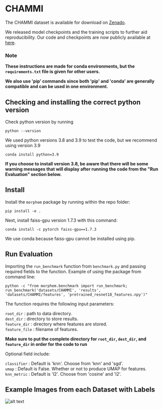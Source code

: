 # CHAMMI

The CHAMMI dataset is available for download on [Zenado](https://zenodo.org/record/7988357).

We released model checkpoints and the training scripts to further aid reproducibility. 
Our code and checkpoints are now publicly available at [here](https://github.com/chaudatascience/channel_adaptive_models).


### Note

**These instructions are made for conda environments, but the `requirements.txt` file is given for other users.**

**We also use 'pip' commands since both 'pip' and 'conda' are generally compatible and can be used in one 
environment.**


## Checking and installing the correct python version

Check python version by running
```
python --version
```

We used python versions 3.8 and 3.9 to test the code, but we recommend using version 3.9
```
conda install python=3.9
```

**If you choose to install version 3.8, be aware that there will be some warning messages that will 
display after running the code from the "Run Evaluation" section below.**


## Install

Install the `morphem` package by running within the repo folder:
```
pip install -e .
```

Next, install faiss-gpu version 1.7.3 with this command:
```
conda install -c pytorch faiss-gpu==1.7.3
```

We use conda because faiss-gpu cannot be installed using pip.


## Run Evaluation 

Importing the `run_benchmark` function from `benchmark.py` and passing required fields to the function.
Example of using the package from command line:
```
python -c "from morphem.benchmark import run_benchmark; 
run_benchmark('datasets/CHAMMI', 'results', 
'datasets/CHAMMI/features', 'pretrained_resnet18_features.npy')"
```
The function requires the following input parameters:  

`root_dir` : path to data directory.  
`dest_dir` : directory to store results.  
`feature_dir` : directory where features are stored.  
`feature_file` : filename of features.

**Make sure to put the complete directory for **`root_dir`, `dest_dir`,** and **`feature_dir`** in order
for the code to run**


Optional field include:  

`classifier` : Default is 'knn'. Choose from 'knn' and 'sgd'.  
`umap` : Default is False. Whether or not to produce UMAP for features. 
`knn_metric` : Default is 'l2'. Choose from 'cosine' and 'l2'.

## Example Images from each Dataset with Labels
![alt text](https://github.com/broadinstitute/MorphEm/blob/main/example_image.png)
